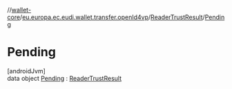 //[wallet-core](../../../../index.md)/[eu.europa.ec.eudi.wallet.transfer.openId4vp](../../index.md)/[ReaderTrustResult](../index.md)/[Pending](index.md)

# Pending

[androidJvm]\
data object [Pending](index.md) : [ReaderTrustResult](../index.md)
